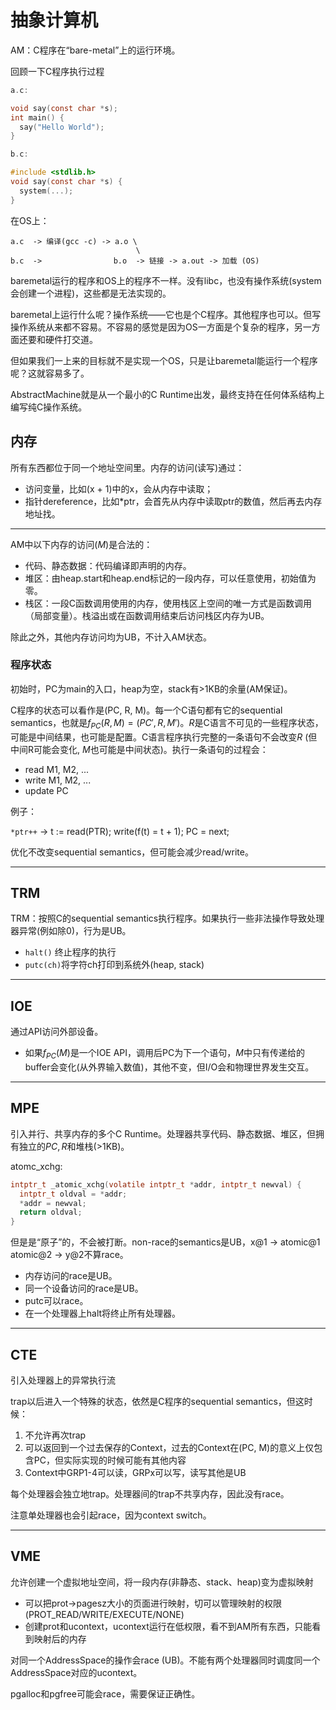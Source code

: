 # 抽象计算机

AM：C程序在“bare-metal”上的运行环境。

回顾一下C程序执行过程

```c
a.c: 

void say(const char *s);
int main() {
  say("Hello World");
}

b.c:

#include <stdlib.h>
void say(const char *s) {
  system(...);
}
```

在OS上：

```
a.c  -> 编译(gcc -c) -> a.o \ 
                            \
b.c  ->                b.o  -> 链接 -> a.out -> 加载 (OS)
```

baremetal运行的程序和OS上的程序不一样。没有libc，也没有操作系统(system会创建一个进程)，这些都是无法实现的。

baremetal上运行什么呢？操作系统——它也是个C程序。其他程序也可以。但写操作系统从来都不容易。不容易的感觉是因为OS一方面是个复杂的程序，另一方面还要和硬件打交道。

但如果我们一上来的目标就不是实现一个OS，只是让baremetal能运行一个程序呢？这就容易多了。

AbstractMachine就是从一个最小的C Runtime出发，最终支持在任何体系结构上编写纯C操作系统。

## 内存

所有东西都位于同一个地址空间里。内存的访问(读写)通过：

* 访问变量，比如(x + 1)中的x，会从内存中读取；
* 指针dereference，比如*ptr，会首先从内存中读取ptr的数值，然后再去内存地址找。

---

AM中以下内存的访问($M$)是合法的：

* 代码、静态数据：代码编译即声明的内存。
* 堆区：由heap.start和heap.end标记的一段内存，可以任意使用，初始值为零。
* 栈区：一段C函数调用使用的内存，使用栈区上空间的唯一方式是函数调用（局部变量）。栈溢出或在函数调用结束后访问栈区内存为UB。

除此之外，其他内存访问均为UB，不计入AM状态。

### 程序状态

初始时，PC为main的入口，heap为空，stack有>1KB的余量(AM保证)。

C程序的状态可以看作是(PC, R, M)。每一个C语句都有它的sequential semantics，也就是$f_{PC}(R, M) = (PC',R, M')$。$R$是C语言不可见的一些程序状态，可能是中间结果，也可能是配置。C语言程序执行完整的一条语句不会改变$R$ (但中间R可能会变化, $M$也可能是中间状态)。执行一条语句的过程会：

- read M1, M2, ...
- write M1, M2, ...
- update PC

例子：

`*ptr++` -> t := read(PTR); write(f(t) = t + 1); PC = next;

优化不改变sequential semantics，但可能会减少read/write。

---

## TRM

TRM：按照C的sequential semantics执行程序。如果执行一些非法操作导致处理器异常(例如除0)，行为是UB。

* `halt()` 终止程序的执行
* `putc(ch)`将字符ch打印到系统外(heap, stack)

---

## IOE

通过API访问外部设备。

* 如果$f_{PC}(M)​$是一个IOE API，调用后PC为下一个语句，$M​$中只有传递给的buffer会变化(从外界输入数值)，其他不变，但I/O会和物理世界发生交互。

---

## MPE

引入并行、共享内存的多个C Runtime。处理器共享代码、静态数据、堆区，但拥有独立的$PC, R$和堆栈(>1KB)。

atomc_xchg:

```c
intptr_t _atomic_xchg(volatile intptr_t *addr, intptr_t newval) {
  intptr_t oldval = *addr;
  *addr = newval;
  return oldval;
}
```

但是是“原子”的，不会被打断。non-race的semantics是UB，x@1 -> atomic@1 atomic@2 -> y@2不算race。

* 内存访问的race是UB。
* 同一个设备访问的race是UB。
* putc可以race。
* 在一个处理器上halt将终止所有处理器。

---

## CTE

引入处理器上的异常执行流

trap以后进入一个特殊的状态，依然是C程序的sequential semantics，但这时候：

1. 不允许再次trap
2. 可以返回到一个过去保存的Context，过去的Context在(PC, M)的意义上仅包含PC，但实际实现的时候可能有其他内容
3. Context中GRP1-4可以读，GRPx可以写，读写其他是UB

每个处理器会独立地trap。处理器间的trap不共享内存，因此没有race。

注意单处理器也会引起race，因为context switch。

---

## VME

允许创建一个虚拟地址空间，将一段内存(非静态、stack、heap)变为虚拟映射

* 可以把prot->pagesz大小的页面进行映射，切可以管理映射的权限(PROT_READ/WRITE/EXECUTE/NONE)
* 创建prot和ucontext，ucontext运行在低权限，看不到AM所有东西，只能看到映射后的内存

对同一个AddressSpace的操作会race (UB)。不能有两个处理器同时调度同一个AddressSpace对应的ucontext。

pgalloc和pgfree可能会race，需要保证正确性。
